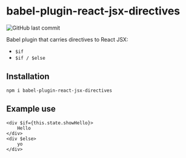# babel-plugin-react-jsx-directives

![GitHub last commit](https://img.shields.io/github/last-commit/damianc/babel-plugin-react-jsx-directives)

Babel plugin that carries directives to React JSX:
* `$if`
* `$if / $else`

## Installation

```
npm i babel-plugin-react-jsx-directives
```

## Example use

```
<div $if={this.state.showHello}>
    Hello
</div>
<div $else>
    yo
</div>
```